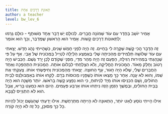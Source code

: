 ```yaml
---
title: תְאוּנַת דְרָכִים אַחַת
author: a teacher
level: bw_lev_6
---
```

אָמִיר יוֹשֵׁב בַּחֶדֶר עִם עוֹד שְׁמוֹנָה חֲבֵרִים. לְכוּלָם יֵשׁ דָבָר אֶחָד מְשׁוּתָף - כּוּלָם גָרְמוּ לִתְאוּנוֹת דְרָכִים קָשׁוֹת. אָמִיר הוּא הָרִאשׁוֹן שֶׁמְדַבֵּר, וְכָךְ הוּא אוֹמֵר:

זֶה הַדָבָר הֲכִי קָשֶׁה שֶׁקָרָה לִי בַּחַיִים. זֶה הָיָה לִפְנֵי חָמֵשׁ שָׁנִים, כְּשֶׁהָיִיתִי נֶהָג חָדָשׁ. יָצָאתִי עִם עוֹד שְׁלוֹשָׁה תַלְמִידִים מֵהַכִּיתָה שֶׁלִי בְּאֶמְצַע הַלַיְלָה לְטַיֵיל בַּמְכוֹנִית שֶׁל אָבִי. אַף עַל פִּי שֶׁנָהַגְתִי בִּמְהִירוּת רְגִילָה, הַפַּעַם זֶה הָיָה מַהֵר מִדַי, מִפְּנֵי שֶׁקוֹדֶם לָכֵן יָרַד גֶשֶׁם. הַכְּבִישׁ הָיָה רָטוֹב וְחָלָק מְאוֹד. הַמְכוֹנִית הֶחֱלִיקָה, וְלֹא הִצְלַחְתִי לִבְלוֹם אוֹתָהּ. הַמְכוֹנִית הִתְהַפְּכָה וְאַחַד הַחֲבֵרִים שֶׁלִי, שֶׁלֹא הָיָה חָגוּר, עָף הַחוּצָה. יָצָאתִי מֵהַמְכוֹנִית וְחִיפַּשְֹתִי אוֹתוֹ. צָעַקְתִי אֶת שְׁמוֹ, וְהוּא לֹא עָנָה. אַחַר כָּךְ מָצְאוּ אוֹתוֹ כְּשֶׁפָּנָיו מְכוּסוֹת בְּדָם. לָקְחוּ אוֹתוֹ בְּאַמְבּוּלַנְס לְבֵית הַחוֹלִים, וְשָׁם הִכְנִיסוּ אוֹתוֹ מִיָד לְנִיתוּחַ, כִּי הוּא נִפְצַע קָשֶׁה בְּרֹאשׁוֹ. יוֹתֵר מִשָׁנָה הוּא הָיָה בְּבֵית הַחוֹלִים, וּבְמֶשֶׁךְ הַזְמַן הַזֶה נִיתְחוּ אוֹתוֹ אַרְבַּע פְּעָמִים. הַיוֹם הוּא כִּמְעַט בָּרִיא, אֲבָל הוּא לֹא הִתְגַיֵיס לַצָבָא.

אִילוּ הָיִיתִי נוֹסֵעַ לְאַט יוֹתֵר, הַתְאוּנָה לֹא הָיְיתָה מִתְרַחֶשֶׁת. אִילוּ יָדַעְתִי שֶׁהַגֶשֶׁם יָכוֹל לִהְיוֹת כָּל כָּךְ מְסוּכָּן, כָּל זֶה לֹא הָיָה קוֹרֶה.